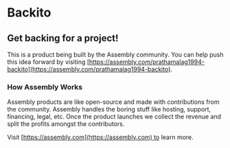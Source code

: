 # Backito

## Get backing for a project!

This is a product being built by the Assembly community. You can help push this idea forward by visiting [https://assembly.com/prathamalag1994-backito](https://assembly.com/prathamalag1994-backito).

### How Assembly Works

Assembly products are like open-source and made with contributions from the community. Assembly handles the boring stuff like hosting, support, financing, legal, etc. Once the product launches we collect the revenue and split the profits amongst the contributors.

Visit [https://assembly.com](https://assembly.com) to learn more.
